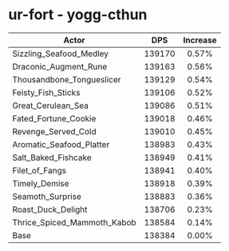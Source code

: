 # ur-fort - yogg-cthun
| Actor | DPS | Increase |
|---|:---:|:---:|
|Sizzling_Seafood_Medley|139170|0.57%|
|Draconic_Augment_Rune|139163|0.56%|
|Thousandbone_Tongueslicer|139129|0.54%|
|Feisty_Fish_Sticks|139106|0.52%|
|Great_Cerulean_Sea|139086|0.51%|
|Fated_Fortune_Cookie|139018|0.46%|
|Revenge_Served_Cold|139010|0.45%|
|Aromatic_Seafood_Platter|138983|0.43%|
|Salt_Baked_Fishcake|138949|0.41%|
|Filet_of_Fangs|138941|0.40%|
|Timely_Demise|138918|0.39%|
|Seamoth_Surprise|138883|0.36%|
|Roast_Duck_Delight|138706|0.23%|
|Thrice_Spiced_Mammoth_Kabob|138584|0.14%|
|Base|138384|0.00%|
